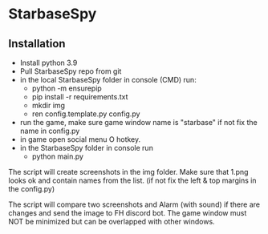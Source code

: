 # StarbaseSpy
## Installation
- Install python 3.9 
- Pull StarbaseSpy repo from git
- in the local StarbaseSpy folder in console (CMD) run: 
  - python -m ensurepip
  - pip install -r requirements.txt
  - mkdir img
  - ren config.template.py config.py
- run the game, make sure game window name is "starbase" if not fix the name in config.py
- in game open social menu O hotkey. 
- in the StarbaseSpy folder in console run
  - python main.py
 
 The script will create screenshots in the img folder. Make sure that 1.png looks ok and contain names from the list. (if not fix the left & top margins in the config.py)
 
 
 The script will compare two screenshots and Alarm (with sound) if there are changes and send the image to FH discord bot. 
 The game window must NOT be minimized but can be overlapped with other windows. 
